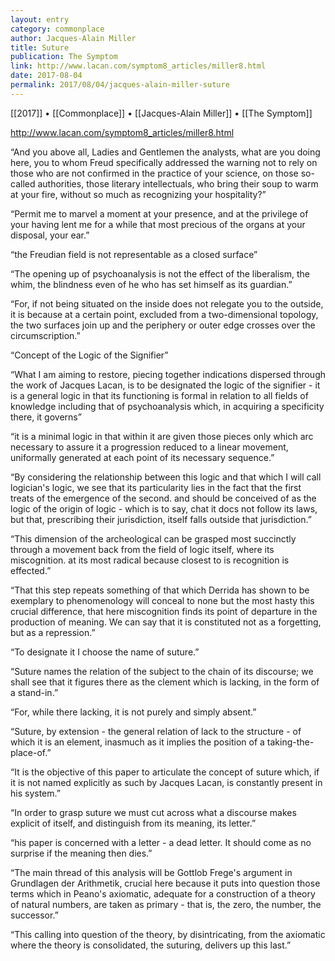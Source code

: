 ```yaml
---
layout: entry
category: commonplace
author: Jacques-Alain Miller
title: Suture
publication: The Symptom
link: http://www.lacan.com/symptom8_articles/miller8.html
date: 2017-08-04
permalink: 2017/08/04/jacques-alain-miller-suture
---
```


[[2017]] • [[Commonplace]] • [[Jacques-Alain Miller]] • [[The Symptom]] 

http://www.lacan.com/symptom8_articles/miller8.html

“And you above all, Ladies and Gentlemen the analysts, what are you doing here, you to whom Freud specifically addressed the warning not to rely on those who are not confirmed in the practice of your science, on those so-called authorities, those literary intellectuals, who bring their soup to warm at your fire, without so much as recognizing your hospitality?”

“Permit me to marvel a moment at your presence, and at the privilege of your having lent me for a while that most precious of the organs at your disposal, your ear.”

“the Freudian field is not representable as a closed surface”

“The opening up of psychoanalysis is not the effect of the liberalism, the whim, the blindness even of he who has set himself as its guardian.”

“For, if not being situated on the inside does not relegate you to the outside, it is because at a certain point, excluded from a two-dimensional topology, the two surfaces join up and the periphery or outer edge crosses over the circumscription.”

“Concept of the Logic of the Signifier”

“What I am aiming to restore, piecing together indications dispersed through the work of Jacques Lacan, is to be designated the logic of the signifier - it is a general logic in that its functioning is formal in relation to all fields of knowledge including that of psychoanalysis which, in acquiring a specificity there, it governs”

“it is a minimal logic in that within it are given those pieces only which arc necessary to assure it a progression reduced to a linear movement, uniformally generated at each point of its necessary sequence.”

“By considering the relationship between this logic and that which I will call logician's logic, we see that its particularity lies in the fact that the first treats of the emergence of the second. and should be conceived of as the logic of the origin of logic - which is to say, chat it docs not follow its laws, but that, prescribing their jurisdiction, itself falls outside that jurisdiction.”

“This dimension of the archeological can be grasped most succinctly through a movement back from the field of logic itself, where its miscognition. at its most radical because closest to is recognition is effected.”

“That this step repeats something of that which Derrida has shown to be exemplary to phenomenology will conceal to none but the most hasty this crucial difference, that here miscognition finds its point of departure in the production of meaning. We can say that it is constituted not as a forgetting, but as a repression.”

“To designate it I choose the name of suture.”

“Suture names the relation of the subject to the chain of its discourse; we shall see that it figures there as the clement which is lacking, in the form of a stand-in.”

“For, while there lacking, it is not purely and simply absent.”

“Suture, by extension - the general relation of lack to the structure - of which it is an element, inasmuch as it implies the position of a taking-the-place-of.”

“It is the objective of this paper to articulate the concept of suture which, if it is not named explicitly as such by Jacques Lacan, is constantly present in his system.”

“In order to grasp suture we must cut across what a discourse makes explicit of itself, and distinguish from its meaning, its letter.”

“his paper is concerned with a letter - a dead letter. It should come as no surprise if the meaning then dies.”

“The main thread of this analysis will be Gottlob Frege's argument in Grundlagen der Arithmetik, crucial here because it puts into question those terms which in Peano's axiomatic, adequate for a construction of a theory of natural numbers, are taken as primary - that is, the zero, the number, the successor.”

“This calling into question of the theory, by disintricating, from the axiomatic where the theory is consolidated, the suturing, delivers up this last.”

